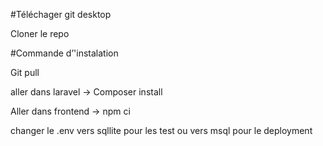 #Téléchager git desktop  

Cloner le repo  

#Commande d’'instalation  

Git pull  

aller dans laravel -> Composer install  

Aller dans frontend -> npm ci  

changer le .env vers sqllite pour les test ou vers msql pour le deployment 

